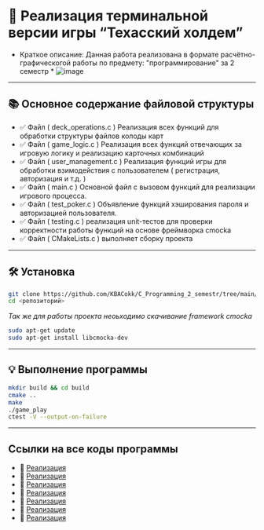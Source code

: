 # 📑 Реализация терминальной версии игры “Техасский холдем”

* Краткое описание: Данная работа реализована в формате расчётно-графическогой работы по предмету: "программирование" за 2 семестр *
![image](https://i.ytimg.com/vi/XYMO3RXUBS0/maxresdefault.jpg)
---

## 📚 Основное содержание файловой структуры
- ✅ Файл ( deck_operations.c ) Реализация всех функций для обработки структуры файлов колоды карт
- ✅ Файл ( game_logic.c ) Реализация всех функций отвечающих за игровую логику и реализацию карточных комбинаций
- ✅ Файл ( user_management.c ) Реализация функций игры для обработки взимодействия с пользователем ( регистрация, авторизация и т.д. )
- ✅ Файл ( main.c ) Основной файл с вызовом функций для реализации игрового процесса.
- ✅ Файл ( test_poker.c ) Объявление функций хэширования пароля и авторизацией пользователя.
- ✅ Файл ( testing.c ) реализация unit-тестов для проверки корректности работы функций на основе фреймворка cmocka
- ✅ Файл ( CMakeLists.c ) выполняет сборку проекта 
---

## 🛠 Установка
```bash
git clone https://github.com/KBACokk/C_Programming_2_semestr/tree/main/<name_pack>
cd <репозиторий>
```
*Так же для работы проекта неоьходимо скачивание framework cmocka*
```bash
sudo apt-get update
sudo apt-get install libcmocka-dev
```
            
---

## 💡 Выполнение программы
```bash
mkdir build && cd build
cmake ..
make
./game_play  
ctest -V --output-on-failure
```

---

## Ссылки на все коды программы
- 📌 [Реализация](/RGRProg/deck_operations.c)
- 📌 [Реализация](/RGRProg/game_logic.c)
- 📌 [Реализация](/RGRProg/user_management.c)
- 📌 [Реализация](/RGRProg/main.c)
- 📌 [Реализация](/RGRProg/test_poker.c)
- 📌 [Реализация](/RGRProg/testing.c)
- 📌 [Реализация](/RGRProg/CMakeLists.c)






